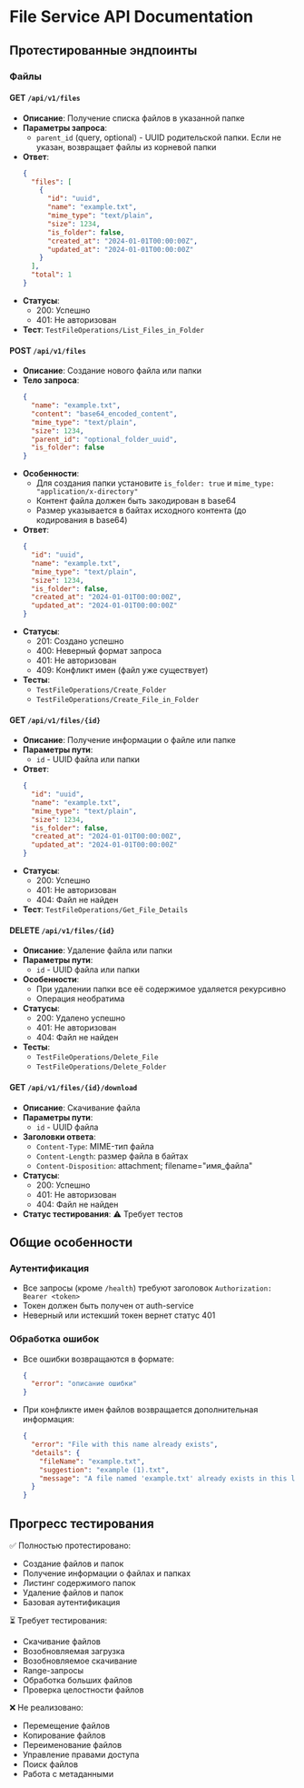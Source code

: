 # File Service API Documentation

## Протестированные эндпоинты

### Файлы

#### GET `/api/v1/files`
- **Описание**: Получение списка файлов в указанной папке
- **Параметры запроса**:
  - `parent_id` (query, optional) - UUID родительской папки. Если не указан, возвращает файлы из корневой папки
- **Ответ**: 
  ```json
  {
    "files": [
      {
        "id": "uuid",
        "name": "example.txt",
        "mime_type": "text/plain",
        "size": 1234,
        "is_folder": false,
        "created_at": "2024-01-01T00:00:00Z",
        "updated_at": "2024-01-01T00:00:00Z"
      }
    ],
    "total": 1
  }
  ```
- **Статусы**:
  - 200: Успешно
  - 401: Не авторизован
- **Тест**: `TestFileOperations/List_Files_in_Folder`

#### POST `/api/v1/files`
- **Описание**: Создание нового файла или папки
- **Тело запроса**:
  ```json
  {
    "name": "example.txt",
    "content": "base64_encoded_content",
    "mime_type": "text/plain",
    "size": 1234,
    "parent_id": "optional_folder_uuid",
    "is_folder": false
  }
  ```
- **Особенности**:
  - Для создания папки установите `is_folder: true` и `mime_type: "application/x-directory"`
  - Контент файла должен быть закодирован в base64
  - Размер указывается в байтах исходного контента (до кодирования в base64)
- **Ответ**: 
  ```json
  {
    "id": "uuid",
    "name": "example.txt",
    "mime_type": "text/plain",
    "size": 1234,
    "is_folder": false,
    "created_at": "2024-01-01T00:00:00Z",
    "updated_at": "2024-01-01T00:00:00Z"
  }
  ```
- **Статусы**:
  - 201: Создано успешно
  - 400: Неверный формат запроса
  - 401: Не авторизован
  - 409: Конфликт имен (файл уже существует)
- **Тесты**: 
  - `TestFileOperations/Create_Folder`
  - `TestFileOperations/Create_File_in_Folder`

#### GET `/api/v1/files/{id}`
- **Описание**: Получение информации о файле или папке
- **Параметры пути**:
  - `id` - UUID файла или папки
- **Ответ**: 
  ```json
  {
    "id": "uuid",
    "name": "example.txt",
    "mime_type": "text/plain",
    "size": 1234,
    "is_folder": false,
    "created_at": "2024-01-01T00:00:00Z",
    "updated_at": "2024-01-01T00:00:00Z"
  }
  ```
- **Статусы**:
  - 200: Успешно
  - 401: Не авторизован
  - 404: Файл не найден
- **Тест**: `TestFileOperations/Get_File_Details`

#### DELETE `/api/v1/files/{id}`
- **Описание**: Удаление файла или папки
- **Параметры пути**:
  - `id` - UUID файла или папки
- **Особенности**:
  - При удалении папки все её содержимое удаляется рекурсивно
  - Операция необратима
- **Статусы**:
  - 200: Удалено успешно
  - 401: Не авторизован
  - 404: Файл не найден
- **Тесты**:
  - `TestFileOperations/Delete_File`
  - `TestFileOperations/Delete_Folder`

#### GET `/api/v1/files/{id}/download`
- **Описание**: Скачивание файла
- **Параметры пути**:
  - `id` - UUID файла
- **Заголовки ответа**:
  - `Content-Type`: MIME-тип файла
  - `Content-Length`: размер файла в байтах
  - `Content-Disposition`: attachment; filename="имя_файла"
- **Статусы**:
  - 200: Успешно
  - 401: Не авторизован
  - 404: Файл не найден
- **Статус тестирования**: ⚠️ Требует тестов

## Общие особенности

### Аутентификация
- Все запросы (кроме `/health`) требуют заголовок `Authorization: Bearer <token>`
- Токен должен быть получен от auth-service
- Неверный или истекший токен вернет статус 401

### Обработка ошибок
- Все ошибки возвращаются в формате:
  ```json
  {
    "error": "описание ошибки"
  }
  ```
- При конфликте имен файлов возвращается дополнительная информация:
  ```json
  {
    "error": "File with this name already exists",
    "details": {
      "fileName": "example.txt",
      "suggestion": "example (1).txt",
      "message": "A file named 'example.txt' already exists in this location. Try using 'example (1).txt' instead."
    }
  }
  ```

## Прогресс тестирования

✅ Полностью протестировано:
- Создание файлов и папок
- Получение информации о файлах и папках
- Листинг содержимого папок
- Удаление файлов и папок
- Базовая аутентификация

⏳ Требует тестирования:
- Скачивание файлов
- Возобновляемая загрузка
- Возобновляемое скачивание
- Range-запросы
- Обработка больших файлов
- Проверка целостности файлов

❌ Не реализовано:
- Перемещение файлов
- Копирование файлов
- Переименование файлов
- Управление правами доступа
- Поиск файлов
- Работа с метаданными 